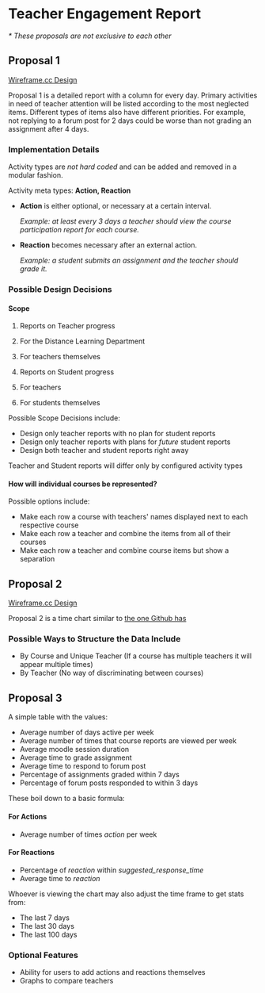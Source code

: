 # Teacher Engagement Report

_* These proposals are not exclusive to each other_

## Proposal 1

[Wireframe.cc Design](https://wireframe.cc/hL5vPx)

Proposal 1 is a detailed report with a column for every day. Primary activities in need of teacher attention will be listed according to the most neglected items. Different types of items also have different priorities. For example, not replying to a forum post for 2 days could be worse than not grading an assignment after 4 days.

### Implementation Details

Activity types are _not hard coded_ and can be added and removed in a modular fashion.

Activity meta types: __Action, Reaction__
  
* __Action__ is either optional, or necessary at a certain interval.

  _Example: at least every 3 days a teacher should view the course participation report for each course._

* __Reaction__ becomes necessary after an external action.

  _Example: a student submits an assignment and the teacher should grade it._

### Possible Design Decisions

#### Scope

1. Reports on Teacher progress
  1. For the Distance Learning Department
  2. For teachers themselves
 
2. Reports on Student progress
  1. For teachers
  2. For students themselves

Possible Scope Decisions include:

* Design only teacher reports with no plan for student reports
* Design only teacher reports with plans for _future_ student reports
* Design both teacher and student reports right away

Teacher and Student reports will differ only by configured activity types 

#### How will individual courses be represented?

Possible options include: 

* Make each row a course with teachers' names displayed next to each respective course
* Make each row a teacher and combine the items from all of their courses
* Make each row a teacher and combine course items but show a separation

## Proposal 2

[Wireframe.cc Design](https://wireframe.cc/6M6vkE)

Proposal 2 is a time chart similar to [the one Github has](https://github.com/arubaruba)

### Possible Ways to Structure the Data Include

* By Course and Unique Teacher (If a course has multiple teachers it will appear multiple times)
* By Teacher (No way of discriminating between courses)

## Proposal 3

A simple table with the values:

* Average number of days active per week
* Average number of times that course reports are viewed per week
* Average moodle session duration
* Average time to grade assignment
* Average time to respond to forum post
* Percentage of assignments graded within 7 days
* Percentage of forum posts responded to within 3 days

These boil down to a basic formula:

#### For __Actions__

 * Average number of times _action_ per week
 
#### For __Reactions__
  
  * Percentage of _reaction_ within _suggested_response_time_
  * Average time to _reaction_

Whoever is viewing the chart may also adjust the time frame to get stats from:

* The last 7 days
* The last 30 days
* The last 100 days

### Optional Features

* Ability for users to add actions and reactions themselves
* Graphs to compare teachers


